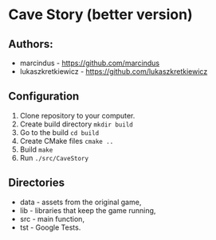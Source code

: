 # Cave Story (better version)

## Authors:
- marcindus - https://github.com/marcindus
- lukaszkretkiewicz - https://github.com/lukaszkretkiewicz

## Configuration
1. Clone repository to your computer.
2. Create build directory ```mkdir build```
3. Go to the build ```cd build```
4. Create CMake files ```cmake ..```
5. Build ```make```
6. Run ```./src/CaveStory```

## Directories
- data - assets from the original game,
- lib - libraries that keep the game running,
- src - main function,
- tst - Google Tests.